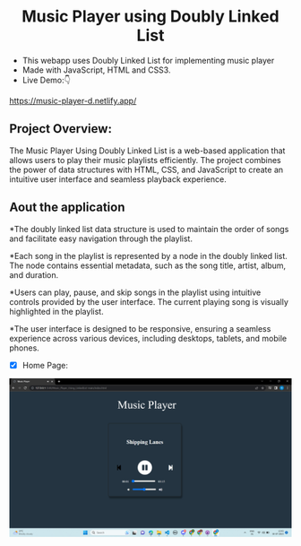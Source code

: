 <!-- Author : Nikanshu Goyal -->
<div align="center">
<h1> Music Player using Doubly Linked List</h1>
</div>


- This webapp uses Doubly Linked List for implementing music player
- Made with JavaScript, HTML and CSS3.
- Live Demo:👇

https://music-player-d.netlify.app/



## Project Overview:

The Music Player Using Doubly Linked List is a web-based application that allows users to  play their music playlists efficiently. 
The project combines the power of data structures with HTML, CSS, and JavaScript to create an intuitive user interface and seamless playback experience.

## Aout the application


*The doubly linked list data structure is used to maintain the order of songs and facilitate easy navigation through the playlist.

*Each song in the playlist is represented by a node in the doubly linked list. The node contains essential metadata, such as the song title, artist, album, and duration.

*Users can play, pause, and skip songs in the playlist using intuitive controls provided by the user interface. The current playing song is visually highlighted in the playlist.

*The user interface is designed to be responsive, ensuring a seamless experience across various devices, including desktops, tablets, and mobile phones.








- [x] Home Page:

<a href="#"> ![screenshot](images/home_page.png) </a>






